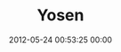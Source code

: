 ---
title: "Yosen"
date: 2012-05-24 00:53:25 00:00
permalink: /yosen
twitter: "grafikide"
likes: [502,20,328,39,682,912,1314,92]
id: 659
gravatar: "http://www.gravatar.com/avatar/86e71396b382daa5232882e1b85f65ba"
---